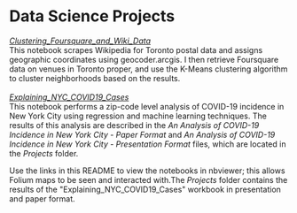 # Data Science Projects

[*Clustering_Foursquare_and_Wiki_Data*](https://nbviewer.jupyter.org/github/dr-ian-finn/Data-Science-Projects/blob/master/Clustering_Foursquare_and_Wiki_Data.ipynb)<br /> 
This notebook scrapes Wikipedia for Toronto postal data and assigns geographic coordinates using geocoder.arcgis. I then retrieve Foursquare data on venues in Toronto proper, and use the K-Means clustering algorithm to cluster neighborhoods based on the results.<br />
<br /> 
[*Explaining_NYC_COVID19_Cases*](https://nbviewer.jupyter.org/github/dr-ian-finn/Jupyter-Notebooks/blob/master/Explaining_NYC_COVID19_Cases.ipynb)<br />
This notebook performs a zip-code level analysis of COVID-19 incidence in New York City using regression and machine learning techniques. The results of this analysis are described in the *An Analysis of COVID-19 Incidence in New York City - Paper Format* and *An Analysis of COVID-19 Incidence in New York City - Presentation Format* files, which are located in the *Projects* folder.

Use the links in this README to view the notebooks in nbviewer; this allows Folium maps to be seen and interacted with.The *Projects* folder contains the results of the "Explaining_NYC_COVID19_Cases" workbook in presentation and paper format.
